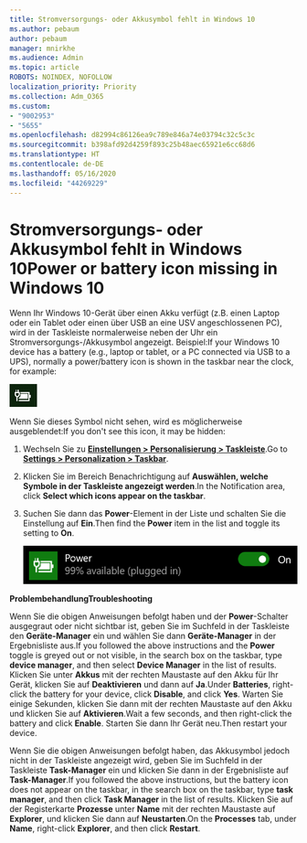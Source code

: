 ```yaml
---
title: Stromversorgungs- oder Akkusymbol fehlt in Windows 10
ms.author: pebaum
author: pebaum
manager: mnirkhe
ms.audience: Admin
ms.topic: article
ROBOTS: NOINDEX, NOFOLLOW
localization_priority: Priority
ms.collection: Adm_O365
ms.custom:
- "9002953"
- "5655"
ms.openlocfilehash: d82994c86126ea9c789e846a74e03794c32c5c3c
ms.sourcegitcommit: b398afd92d4259f893c25b48aec65921e6cc68d6
ms.translationtype: HT
ms.contentlocale: de-DE
ms.lasthandoff: 05/16/2020
ms.locfileid: "44269229"
---
```

# <a name="power-or-battery-icon-missing-in-windows-10"></a><span data-ttu-id="9779d-102">Stromversorgungs- oder Akkusymbol fehlt in Windows 10</span><span class="sxs-lookup"><span data-stu-id="9779d-102">Power or battery icon missing in Windows 10</span></span>

<span data-ttu-id="9779d-103">Wenn Ihr Windows 10-Gerät über einen Akku verfügt (z.B. einen Laptop oder ein Tablet oder einen über USB an eine USV angeschlossenen PC), wird in der Taskleiste normalerweise neben der Uhr ein Stromversorgungs-/Akkusymbol angezeigt. Beispiel:</span><span class="sxs-lookup"><span data-stu-id="9779d-103">If your Windows 10 device has a battery (e.g., laptop or tablet, or a PC connected via USB to a UPS), normally a power/battery icon is shown in the taskbar near the clock, for example:</span></span>

![Akkusymbol](media/battery-icon.png)

<span data-ttu-id="9779d-105">Wenn Sie dieses Symbol nicht sehen, wird es möglicherweise ausgeblendet:</span><span class="sxs-lookup"><span data-stu-id="9779d-105">If you don't see this icon, it may be hidden:</span></span>

1. <span data-ttu-id="9779d-106">Wechseln Sie zu **[Einstellungen > Personalisierung > Taskleiste](ms-settings:taskbar?activationSource=GetHelp)**.</span><span class="sxs-lookup"><span data-stu-id="9779d-106">Go to **[Settings > Personalization > Taskbar](ms-settings:taskbar?activationSource=GetHelp)**.</span></span>

2. <span data-ttu-id="9779d-107">Klicken Sie im Bereich Benachrichtigung auf **Auswählen, welche Symbole in der Taskleiste angezeigt werden**.</span><span class="sxs-lookup"><span data-stu-id="9779d-107">In the Notification area, click **Select which icons appear on the taskbar**.</span></span>

3. <span data-ttu-id="9779d-108">Suchen Sie dann das **Power**-Element in der Liste und schalten Sie die Einstellung auf **Ein**.</span><span class="sxs-lookup"><span data-stu-id="9779d-108">Then find the **Power** item in the list and toggle its setting to **On**.</span></span>

    ![Power-Symbol in der Taskleiste anzeigen](media/power-icon-on.png)

<span data-ttu-id="9779d-110">**Problembehandlung**</span><span class="sxs-lookup"><span data-stu-id="9779d-110">**Troubleshooting**</span></span>

<span data-ttu-id="9779d-111">Wenn Sie die obigen Anweisungen befolgt haben und der **Power**-Schalter ausgegraut oder nicht sichtbar ist, geben Sie im Suchfeld in der Taskleiste den **Geräte-Manager** ein und wählen Sie dann **Geräte-Manager** in der Ergebnisliste aus.</span><span class="sxs-lookup"><span data-stu-id="9779d-111">If you followed the above instructions and the **Power** toggle is greyed out or not visible, in the search box on the taskbar, type **device manager**, and then select **Device Manager** in the list of results.</span></span> <span data-ttu-id="9779d-112">Klicken Sie unter **Akkus** mit der rechten Maustaste auf den Akku für Ihr Gerät, klicken Sie auf **Deaktivieren** und dann auf **Ja**.</span><span class="sxs-lookup"><span data-stu-id="9779d-112">Under **Batteries**, right-click the battery for your device, click **Disable**, and click **Yes**.</span></span> <span data-ttu-id="9779d-113">Warten Sie einige Sekunden, klicken Sie dann mit der rechten Maustaste auf den Akku und klicken Sie auf **Aktivieren**.</span><span class="sxs-lookup"><span data-stu-id="9779d-113">Wait a few seconds, and then right-click the battery and click **Enable**.</span></span> <span data-ttu-id="9779d-114">Starten Sie dann Ihr Gerät neu.</span><span class="sxs-lookup"><span data-stu-id="9779d-114">Then restart your device.</span></span>

<span data-ttu-id="9779d-115">Wenn Sie die obigen Anweisungen befolgt haben, das Akkusymbol jedoch nicht in der Taskleiste angezeigt wird, geben Sie im Suchfeld in der Taskleiste **Task-Manager** ein und klicken Sie dann in der Ergebnisliste auf **Task-Manager**.</span><span class="sxs-lookup"><span data-stu-id="9779d-115">If you followed the above instructions, but the battery icon does not appear on the taskbar, in the search box on the taskbar, type **task manager**, and then click **Task Manager** in the list of results.</span></span> <span data-ttu-id="9779d-116">Klicken Sie auf der Registerkarte **Prozesse** unter **Name** mit der rechten Maustaste auf **Explorer**, und klicken Sie dann auf **Neustarten**.</span><span class="sxs-lookup"><span data-stu-id="9779d-116">On the **Processes** tab, under **Name**, right-click **Explorer**, and then click **Restart**.</span></span>
